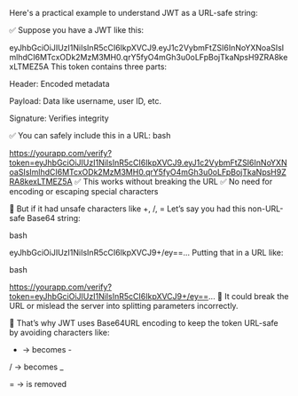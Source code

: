 <!-- JWT (JSON Web Token) A JWT is a compact, URL-safe string used to securely transmit information between parties as a JSON object.

 It is widely used for authentication and authorization in modern web applications.

🔐 JWT in a Nutshell:
A JWT is a string that looks like this:


eyJhbGciOiJIUzI1NiIsInR5cCI6IkpXVCJ9.
eyJ1c2VybmFtZSI6InNoYXNoaSIsImlhdCI6MTY5NTYzMzUwMH0.
A_2uYoszHvjAFWl2TQsI5KKa74ZyPTAMN4DLrRSH50M
It’s made of three parts separated by dots (.):

Header — metadata about the token

Payload — actual data/claims (e.g., username, role, expiry)

Signature — ensures the token hasn’t been tampered with

✅ Structure Breakdown
1. Header

{
  "alg": "HS256", // algorithm used
  "typ": "JWT"
}
2. Payload (Claims)


{
  "username": "shashi",
  "role": "admin",
  "exp": 1719489600 // expiry timestamp
}
3. Signature
js

HMACSHA256(
  base64UrlEncode(header) + "." + base64UrlEncode(payload),
  secret
)
The signature is created using a secret key that only the server knows. That’s why JWTs are tamper-proof — if you change even one character, the signature becomes invalid.

🧠 What JWT is used for:
Purpose	How it's used
Authentication	After login, the server issues a JWT and sends it to the client (browser/mobile).
Authorization	The client sends this token with future requests (in headers/cookies) to access protected resources.
Stateless	Server doesn’t need to store session data — everything is encoded in the token.

🚀 JWT Flow Example
User logs in with username/password.

Server verifies the credentials.

Server generates a JWT (with payload like { username: "shashi" }) and sends it to the client.

Client stores it (e.g., in HttpOnly cookie or localStorage).

For every request, the client sends the JWT.

Server verifies it using the secret key and allows or denies access.


✅ Advantages
Stateless (no need to store sessions in the DB)

Portable (you can pass it through URLs, headers, etc.)

Secure if stored in HttpOnly cookies

Self-contained (all necessary info is inside the token)

⚠️ Things to be careful about
Concern	Best Practice
Token Theft	Store in HttpOnly cookies (avoid localStorage for sensitive tokens)
Token Expiry	Always set short-lived exp and use refresh tokens for longer sessions
Tampering	Sign with a strong secret or private key
 -->




Here's a practical example to understand JWT as a URL-safe string:

✅ Suppose you have a JWT like this:

eyJhbGciOiJIUzI1NiIsInR5cCI6IkpXVCJ9.eyJ1c2VybmFtZSI6InNoYXNoaSIsImlhdCI6MTcxODk2MzM3MH0.qrY5fyO4mGh3u0oLFpBojTkaNpsH9ZRA8kexLTMEZ5A
This token contains three parts:

Header: Encoded metadata

Payload: Data like username, user ID, etc.

Signature: Verifies integrity

✅ You can safely include this in a URL:
bash

https://yourapp.com/verify?token=eyJhbGciOiJIUzI1NiIsInR5cCI6IkpXVCJ9.eyJ1c2VybmFtZSI6InNoYXNoaSIsImlhdCI6MTcxODk2MzM3MH0.qrY5fyO4mGh3u0oLFpBojTkaNpsH9ZRA8kexLTMEZ5A
✅ This works without breaking the URL
✅ No need for encoding or escaping special characters

🔴 But if it had unsafe characters like +, /, =
Let’s say you had this non-URL-safe Base64 string:

bash

eyJhbGciOiJIUzI1NiIsInR5cCI6IkpXVCJ9+/ey==...
Putting that in a URL like:

bash

https://yourapp.com/verify?token=eyJhbGciOiJIUzI1NiIsInR5cCI6IkpXVCJ9+/ey==...
🚫 It could break the URL or mislead the server into splitting parameters incorrectly.

🧠 That’s why JWT uses Base64URL encoding to keep the token URL-safe by avoiding characters like:
+ → becomes -

/ → becomes _

= → is removed

